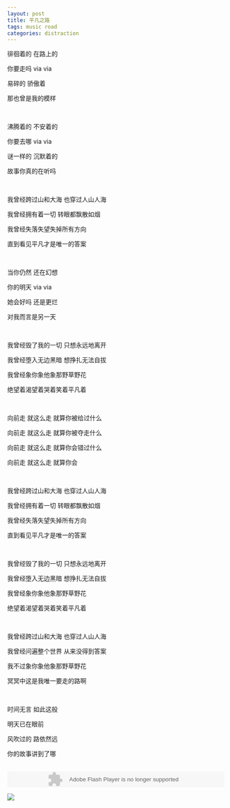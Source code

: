 ```yaml
---
layout: post
title: 平凡之路
tags: music road
categories: distraction
---
```


徘徊着的 在路上的  

你要走吗 via via  

易碎的 骄傲着  

那也曾是我的模样  

<!--more-->
<br>

沸腾着的 不安着的  

你要去哪 via via  

谜一样的 沉默着的  

故事你真的在听吗  

<br>

我曾经跨过山和大海 也穿过人山人海  

我曾经拥有着一切 转眼都飘散如烟  

我曾经失落失望失掉所有方向  

直到看见平凡才是唯一的答案  

<br>

当你仍然 还在幻想  

你的明天 via via  

她会好吗 还是更烂  

对我而言是另一天  

<br>

我曾经毁了我的一切 只想永远地离开  

我曾经堕入无边黑暗 想挣扎无法自拔  

我曾经象你象他象那野草野花  

绝望着渴望着哭着笑着平凡着  

<br>

向前走 就这么走 就算你被给过什么  

向前走 就这么走 就算你被夺走什么  

向前走 就这么走 就算你会错过什么  

向前走 就这么走 就算你会  

<br>

我曾经跨过山和大海 也穿过人山人海  

我曾经拥有着一切 转眼都飘散如烟  

我曾经失落失望失掉所有方向  

直到看见平凡才是唯一的答案  

<br>

我曾经毁了我的一切 只想永远地离开  

我曾经堕入无边黑暗 想挣扎无法自拔  

我曾经象你象他象那野草野花  

绝望着渴望着哭着笑着平凡着  

<br>

我曾经跨过山和大海 也穿过人山人海  

我曾经问遍整个世界 从来没得到答案  

我不过象你象他象那野草野花  

冥冥中这是我唯一要走的路啊  

<br>

时间无言 如此这般  

明天已在眼前  

风吹过的 路依然远  

你的故事讲到了哪  

<br>
<embed src="http://vimg.ifeng.com/swf/musicplayer.swf" width="500" height="37" name="fplay" allowfullscreen="true" wmode="transparent" allowscriptaccess="always" flashvars="guid=11160150-0de1-4082-a98f-f9b064de39f1&amp;from=yue&amp;AutoPlay=false&amp;clickPlay=true&amp;uid=1400145195083_163js06432&amp;sid=&amp;locid=&amp;pageurl=http://yue.ifeng.com/listen/neidi/detail_2014_07/16/37360645_0.shtml" type="application/x-shockwave-flash" pluginspage="http://www.macromedia.com/go/getflashplayer">

![][1]


[1]: http://bikethru.com/media/img/2014-07-16-viavia.png
